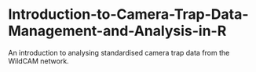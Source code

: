 # Introduction-to-Camera-Trap-Data-Management-and-Analysis-in-R
An introduction to analysing standardised camera trap data from the WildCAM network.
